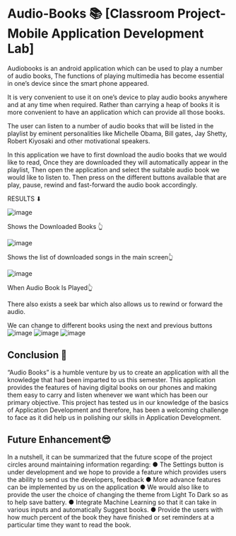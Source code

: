 # Audio-Books 📚 [Classroom Project-Mobile Application Development Lab]

Audiobooks is an android application which can be used to play a number of audio books, The functions of playing multimedia has become essential in one’s device since the smart phone appeared. 

It is very convenient to use it on one’s device to play audio books anywhere and at any time when required. Rather than carrying a heap of books it is more convenient to have an application which can provide all those books. 

The user can listen to a number of audio books that will be listed in the playlist by eminent personalities like Michelle Obama, Bill gates, Jay Shetty, Robert Kiyosaki and other motivational speakers.

In this application we have to first download the audio books that we would like to read, Once they are downloaded they will automatically appear in the playlist, Then open the application and select the suitable audio book we would like to listen to. 
Then press on the different buttons available that are play, pause, rewind and fast-forward the audio book accordingly. 

RESULTS ⬇

![image](https://user-images.githubusercontent.com/64797270/198869757-f9a2e55f-a784-444c-8460-c8d89d707c12.png)


Shows the Downloaded Books 👆

![image](https://user-images.githubusercontent.com/64797270/198869772-a6887202-3f87-4a30-8d44-86a2d98c516b.png)


Shows the list of downloaded songs in the main screen👆

![image](https://user-images.githubusercontent.com/64797270/198869784-86737e92-606d-4b0e-ac9c-7e87c79ac186.png)


When Audio Book Is Played👆


There also exists a seek bar which also allows us to rewind or forward the audio. 

We can change to different books using the next and previous buttons
![image](https://user-images.githubusercontent.com/64797270/198869552-22f362f9-451e-4dfd-b513-9c023c89c058.png)
![image](https://user-images.githubusercontent.com/64797270/198869571-8281d45d-8380-4a8c-8f5f-31988f0481c5.png)
![image](https://user-images.githubusercontent.com/64797270/198869607-e778a89f-fe74-4879-bdcc-1c876ccb121a.png)

<h2> Conclusion 🤗 </h2>
“Audio Books” is a humble venture by us to create an application with all the knowledge
that had been imparted to us this semester. This application provides the features of
having digital books on our phones and making them easy to carry and listen whenever we want which has been our primary objective.
This project has tested us in our knowledge of the basics of Application Development and
therefore, has been a welcoming challenge to face as it did help us in polishing our skills
in Application Development.

<h2>Future Enhancement😎 </h2>
In a nutshell, it can be summarized that the future scope of the project circles around
maintaining information regarding:
● The Settings button is under development and we hope to provide a feature which
provides users the ability to send us the developers, feedback
● More advance features can be implemented by us on the application
● We would also like to provide the user the choice of changing the theme from
Light To Dark so as to help save battery.
● Integrate Machine Learning so that it can take in various inputs and automatically
Suggest books.
● Provide the users with how much percent of the book they have finished or set reminders at a particular time they want to read the book.
